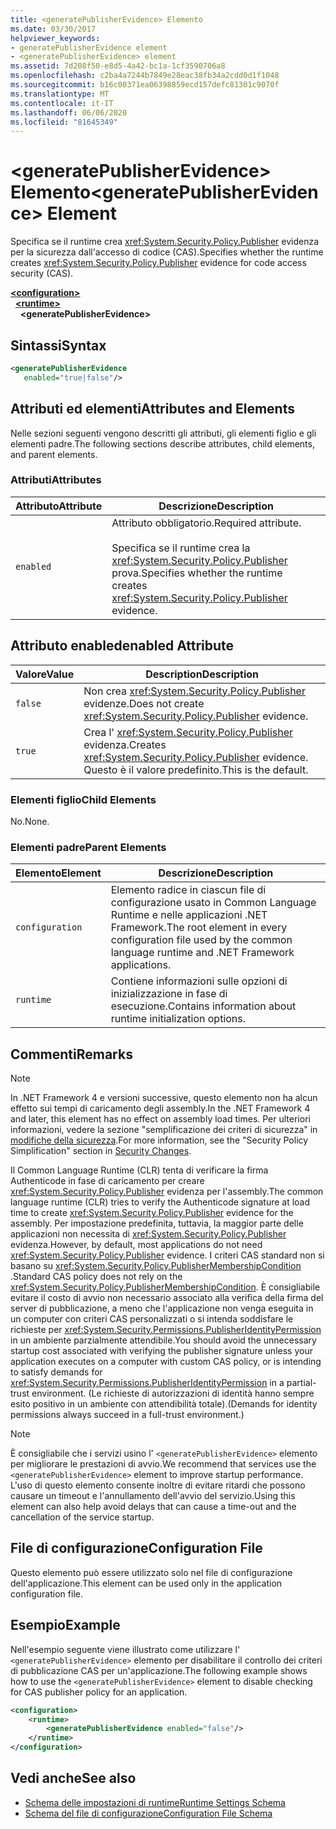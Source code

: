 ```yaml
---
title: <generatePublisherEvidence> Elemento
ms.date: 03/30/2017
helpviewer_keywords:
- generatePublisherEvidence element
- <generatePublisherEvidence> element
ms.assetid: 7d208f50-e8d5-4a42-bc1a-1cf3590706a8
ms.openlocfilehash: c2ba4a7244b7849e28eac38fb34a2cdd0d1f1048
ms.sourcegitcommit: b16c00371ea06398859ecd157defc81301c9070f
ms.translationtype: MT
ms.contentlocale: it-IT
ms.lasthandoff: 06/06/2020
ms.locfileid: "81645349"
---
```

# <a name="generatepublisherevidence-element"></a><span data-ttu-id="c1e16-102">\<generatePublisherEvidence> Elemento</span><span class="sxs-lookup"><span data-stu-id="c1e16-102">\<generatePublisherEvidence> Element</span></span>
<span data-ttu-id="c1e16-103">Specifica se il runtime crea <xref:System.Security.Policy.Publisher> evidenza per la sicurezza dall'accesso di codice (CAS).</span><span class="sxs-lookup"><span data-stu-id="c1e16-103">Specifies whether the runtime creates <xref:System.Security.Policy.Publisher> evidence for code access security (CAS).</span></span>  
  
[**\<configuration>**](../configuration-element.md)\
&nbsp;&nbsp;[**\<runtime>**](runtime-element.md)\
&nbsp;&nbsp;&nbsp;&nbsp;**\<generatePublisherEvidence>**  
  
## <a name="syntax"></a><span data-ttu-id="c1e16-104">Sintassi</span><span class="sxs-lookup"><span data-stu-id="c1e16-104">Syntax</span></span>  
  
```xml  
<generatePublisherEvidence
   enabled="true|false"/>  
```  
  
## <a name="attributes-and-elements"></a><span data-ttu-id="c1e16-105">Attributi ed elementi</span><span class="sxs-lookup"><span data-stu-id="c1e16-105">Attributes and Elements</span></span>  
 <span data-ttu-id="c1e16-106">Nelle sezioni seguenti vengono descritti gli attributi, gli elementi figlio e gli elementi padre.</span><span class="sxs-lookup"><span data-stu-id="c1e16-106">The following sections describe attributes, child elements, and parent elements.</span></span>  
  
### <a name="attributes"></a><span data-ttu-id="c1e16-107">Attributi</span><span class="sxs-lookup"><span data-stu-id="c1e16-107">Attributes</span></span>  
  
|<span data-ttu-id="c1e16-108">Attributo</span><span class="sxs-lookup"><span data-stu-id="c1e16-108">Attribute</span></span>|<span data-ttu-id="c1e16-109">Descrizione</span><span class="sxs-lookup"><span data-stu-id="c1e16-109">Description</span></span>|  
|---------------|-----------------|  
|`enabled`|<span data-ttu-id="c1e16-110">Attributo obbligatorio.</span><span class="sxs-lookup"><span data-stu-id="c1e16-110">Required attribute.</span></span><br /><br /> <span data-ttu-id="c1e16-111">Specifica se il runtime crea la <xref:System.Security.Policy.Publisher> prova.</span><span class="sxs-lookup"><span data-stu-id="c1e16-111">Specifies whether the runtime creates <xref:System.Security.Policy.Publisher> evidence.</span></span>|  
  
## <a name="enabled-attribute"></a><span data-ttu-id="c1e16-112">Attributo enabled</span><span class="sxs-lookup"><span data-stu-id="c1e16-112">enabled Attribute</span></span>  
  
|<span data-ttu-id="c1e16-113">Valore</span><span class="sxs-lookup"><span data-stu-id="c1e16-113">Value</span></span>|<span data-ttu-id="c1e16-114">Description</span><span class="sxs-lookup"><span data-stu-id="c1e16-114">Description</span></span>|  
|-----------|-----------------|  
|`false`|<span data-ttu-id="c1e16-115">Non crea <xref:System.Security.Policy.Publisher> evidenze.</span><span class="sxs-lookup"><span data-stu-id="c1e16-115">Does not create <xref:System.Security.Policy.Publisher> evidence.</span></span>|  
|`true`|<span data-ttu-id="c1e16-116">Crea l' <xref:System.Security.Policy.Publisher> evidenza.</span><span class="sxs-lookup"><span data-stu-id="c1e16-116">Creates <xref:System.Security.Policy.Publisher> evidence.</span></span> <span data-ttu-id="c1e16-117">Questo è il valore predefinito.</span><span class="sxs-lookup"><span data-stu-id="c1e16-117">This is the default.</span></span>|  
  
### <a name="child-elements"></a><span data-ttu-id="c1e16-118">Elementi figlio</span><span class="sxs-lookup"><span data-stu-id="c1e16-118">Child Elements</span></span>  
 <span data-ttu-id="c1e16-119">No.</span><span class="sxs-lookup"><span data-stu-id="c1e16-119">None.</span></span>  
  
### <a name="parent-elements"></a><span data-ttu-id="c1e16-120">Elementi padre</span><span class="sxs-lookup"><span data-stu-id="c1e16-120">Parent Elements</span></span>  
  
|<span data-ttu-id="c1e16-121">Elemento</span><span class="sxs-lookup"><span data-stu-id="c1e16-121">Element</span></span>|<span data-ttu-id="c1e16-122">Descrizione</span><span class="sxs-lookup"><span data-stu-id="c1e16-122">Description</span></span>|  
|-------------|-----------------|  
|`configuration`|<span data-ttu-id="c1e16-123">Elemento radice in ciascun file di configurazione usato in Common Language Runtime e nelle applicazioni .NET Framework.</span><span class="sxs-lookup"><span data-stu-id="c1e16-123">The root element in every configuration file used by the common language runtime and .NET Framework applications.</span></span>|  
|`runtime`|<span data-ttu-id="c1e16-124">Contiene informazioni sulle opzioni di inizializzazione in fase di esecuzione.</span><span class="sxs-lookup"><span data-stu-id="c1e16-124">Contains information about runtime initialization options.</span></span>|  
  
## <a name="remarks"></a><span data-ttu-id="c1e16-125">Commenti</span><span class="sxs-lookup"><span data-stu-id="c1e16-125">Remarks</span></span>  
  
> [!NOTE]
> <span data-ttu-id="c1e16-126">In .NET Framework 4 e versioni successive, questo elemento non ha alcun effetto sui tempi di caricamento degli assembly.</span><span class="sxs-lookup"><span data-stu-id="c1e16-126">In the .NET Framework 4 and later, this element has no effect on assembly load times.</span></span> <span data-ttu-id="c1e16-127">Per ulteriori informazioni, vedere la sezione "semplificazione dei criteri di sicurezza" in [modifiche della sicurezza](https://docs.microsoft.com/previous-versions/dotnet/framework/security/security-changes).</span><span class="sxs-lookup"><span data-stu-id="c1e16-127">For more information, see the "Security Policy Simplification" section in [Security Changes](https://docs.microsoft.com/previous-versions/dotnet/framework/security/security-changes).</span></span>  
  
 <span data-ttu-id="c1e16-128">Il Common Language Runtime (CLR) tenta di verificare la firma Authenticode in fase di caricamento per creare <xref:System.Security.Policy.Publisher> evidenza per l'assembly.</span><span class="sxs-lookup"><span data-stu-id="c1e16-128">The common language runtime (CLR) tries to verify the Authenticode signature at load time to create <xref:System.Security.Policy.Publisher> evidence for the assembly.</span></span> <span data-ttu-id="c1e16-129">Per impostazione predefinita, tuttavia, la maggior parte delle applicazioni non necessita di <xref:System.Security.Policy.Publisher> evidenza.</span><span class="sxs-lookup"><span data-stu-id="c1e16-129">However, by default, most applications do not need <xref:System.Security.Policy.Publisher> evidence.</span></span> <span data-ttu-id="c1e16-130">I criteri CAS standard non si basano su <xref:System.Security.Policy.PublisherMembershipCondition> .</span><span class="sxs-lookup"><span data-stu-id="c1e16-130">Standard CAS policy does not rely on the <xref:System.Security.Policy.PublisherMembershipCondition>.</span></span> <span data-ttu-id="c1e16-131">È consigliabile evitare il costo di avvio non necessario associato alla verifica della firma del server di pubblicazione, a meno che l'applicazione non venga eseguita in un computer con criteri CAS personalizzati o si intenda soddisfare le richieste per <xref:System.Security.Permissions.PublisherIdentityPermission> in un ambiente parzialmente attendibile.</span><span class="sxs-lookup"><span data-stu-id="c1e16-131">You should avoid the unnecessary startup cost associated with verifying the publisher signature unless your application executes on a computer with custom CAS policy, or is intending to satisfy demands for <xref:System.Security.Permissions.PublisherIdentityPermission> in a partial-trust environment.</span></span> <span data-ttu-id="c1e16-132">(Le richieste di autorizzazioni di identità hanno sempre esito positivo in un ambiente con attendibilità totale).</span><span class="sxs-lookup"><span data-stu-id="c1e16-132">(Demands for identity permissions always succeed in a full-trust environment.)</span></span>  
  
> [!NOTE]
> <span data-ttu-id="c1e16-133">È consigliabile che i servizi usino l' `<generatePublisherEvidence>` elemento per migliorare le prestazioni di avvio.</span><span class="sxs-lookup"><span data-stu-id="c1e16-133">We recommend that services use the `<generatePublisherEvidence>` element to improve startup performance.</span></span>  <span data-ttu-id="c1e16-134">L'uso di questo elemento consente inoltre di evitare ritardi che possono causare un timeout e l'annullamento dell'avvio del servizio.</span><span class="sxs-lookup"><span data-stu-id="c1e16-134">Using this element can also help avoid delays that can cause a time-out and the cancellation of the service startup.</span></span>  
  
## <a name="configuration-file"></a><span data-ttu-id="c1e16-135">File di configurazione</span><span class="sxs-lookup"><span data-stu-id="c1e16-135">Configuration File</span></span>  
 <span data-ttu-id="c1e16-136">Questo elemento può essere utilizzato solo nel file di configurazione dell'applicazione.</span><span class="sxs-lookup"><span data-stu-id="c1e16-136">This element can be used only in the application configuration file.</span></span>  
  
## <a name="example"></a><span data-ttu-id="c1e16-137">Esempio</span><span class="sxs-lookup"><span data-stu-id="c1e16-137">Example</span></span>  
 <span data-ttu-id="c1e16-138">Nell'esempio seguente viene illustrato come utilizzare l' `<generatePublisherEvidence>` elemento per disabilitare il controllo dei criteri di pubblicazione CAS per un'applicazione.</span><span class="sxs-lookup"><span data-stu-id="c1e16-138">The following example shows how to use the `<generatePublisherEvidence>` element to disable checking for CAS publisher policy for an application.</span></span>  
  
```xml  
<configuration>  
    <runtime>  
        <generatePublisherEvidence enabled="false"/>  
    </runtime>  
</configuration>  
```  
  
## <a name="see-also"></a><span data-ttu-id="c1e16-139">Vedi anche</span><span class="sxs-lookup"><span data-stu-id="c1e16-139">See also</span></span>

- [<span data-ttu-id="c1e16-140">Schema delle impostazioni di runtime</span><span class="sxs-lookup"><span data-stu-id="c1e16-140">Runtime Settings Schema</span></span>](index.md)
- [<span data-ttu-id="c1e16-141">Schema del file di configurazione</span><span class="sxs-lookup"><span data-stu-id="c1e16-141">Configuration File Schema</span></span>](../index.md)

